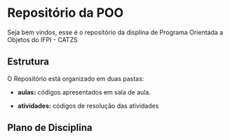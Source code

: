 # Repositório da POO

Seja bem vindos, esse é o repositório da displina de Programa Orientada a Objetos do IFPI - CATZS

## Estrutura

O Repositório está organizado em duas pastas:
- **aulas:** códigos apresentados em sala de aula. 

- **atividades:** códigos de resolução das atividades

## Plano de Disciplina

